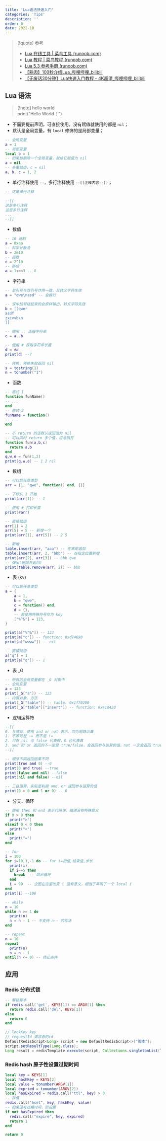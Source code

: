 ```yaml
---
title: 'Lua语法快速入门'
categories: 'Tips'
description: ''
order: 0
date: 2022-10
---
```


> [!quote] 参考  
> - [Lua 在线工具 | 菜鸟工具 (runoob.com)](https://c.runoob.com/compile/66/)
> - [Lua 教程 | 菜鸟教程 (runoob.com)](https://www.runoob.com/lua/lua-tutorial.html)
> - [Lua 5.3 参考手册 (runoob.com)](https://www.runoob.com/manual/lua53doc/)
> - [【熟肉】100秒介绍Lua_哔哩哔哩_bilibili](https://www.bilibili.com/video/BV14t4y1E7Zr/?spm_id_from=333.337.search-card.all.click)
> - [【无废话30分钟】Lua快速入门教程 - 4K超清_哔哩哔哩_bilibili](https://www.bilibili.com/video/BV1vf4y1L7Rb/?spm_id_from=333.337.search-card.all.click&vd_source=009e48c9eac896fdd5399a398c31a382)

## Lua 语法

> [!note] hello world  
> print("Hello World！")

- 不需要提前声明，可直接使用，没有赋值就使用的都是 `nil`；
- 默认是全局变量，有 `local` 修饰的是局部变量；

```lua
-- 全局变量
a = 1
-- 局部变量
local b = 1
-- 如果想删除一个全局变量，就给它赋值为 nil
a = nil
-- 多重赋值，c = nil
a, b, c = 1, 2
```

- 单行注释使用 `--`，多行注释使用 `--[[注释内容--]]`；

```lua
-- 这是单行注释

--[[
这是多行注释
这是多行注释
...
--]]
```

- 数值

```lua
-- 16 进制
a = 0xaa
-- 科学计数法
b = 2e10
-- 指数
c = 2^10
-- 移位
a = 1<<<3 -- 8
```

- 字符串

```lua
-- 单引号与双引号作用一致，且转义字符生效
a = "qwe\nasd" -- 会换行

-- 双中括号括起来的会原样输出，转义字符失效
b = [[qwer
asdf
zxcvvb\n
]]

-- 使用 .. 连接字符串
c = a..b

-- 使用 # 获取字符串长度
d = #a
print(d) --7

-- 转换，转换失败返回 nil
s = tostring(1)
n = tonumber("1")
```

- 函数

```lua
-- 格式 1
function funName()
-- ...
end
-- 格式 2
funName = function()
-- ...
end

-- 不 return 的话默认返回值为 nil
-- 可以同时 return 多个值，逗号隔开
function fun(a,b,c)
  return a,b
end
q,w,e = fun(1,2)
print(q,w,e) -- 1 2 nil
```

- 数组

```lua
-- 可以放任意类型
arr = {1, "qwe", function() end, {}}

-- 下标从 1 开始
print(arr[1]) -- 1

-- 使用 # 打印长度
print(#arr)

-- 直接赋值
arr[1] = 2
arr[5] = 5 -- 新增一个
print(arr[1], arr[5]) -- 2 5

-- 新增
table.insert(arr, "aaa") -- 在末尾追加
table.insert(arr, 2, "bbb") -- 在指定位置新增
print(arr[2], arr[3]) -- bbb qwe
-- 弹出(删除并返回)
print(table.remove(arr, 2)) -- bbb
```

- 表 (kv)

```lua
-- 可以放任意类型
a = {
    a = 1,
    b = "qwe",
    c = function() end,
    d = {},
    -- 若使用特殊符号作为 key
    ["%^&"] = 123,
}

print(a["%^&"]) -- 123
print(a["c"]) -- function: 0xd74690
print(a["wwww"]) -- nil

-- 直接赋值
a["q"] = 1
print(a["q"]) -- 1
```

- 表 \_G

```lua
-- 所有的全局变量都在 _G 对象中
-- 全局变量
a = 123
print(_G["a"]) -- 123
-- 内置对象、方法
print(_G["table"]) -- table: 0x1f70200
print(_G["table"]["insert"]) -- function: 0x41d420
```

- 逻辑运算符

```lua
--[[
0. 与或非，使用 and or not 表示，均为短路运算
1. 不等号是 ~= 而不是 !=
2. 只有 nil 与 false 代表假，0 也代表真
3. and 和 or 返回的不一定是 true/false，会返回参与运算的值，not 一定会返回 true/false
--]]

-- 顺序不同返回结果不同
print(true and 0) --0
print(0 and true) --true
print(false and nil) --false
print(nil and false) --nil

-- 三目运算，实际是利用 and、or 返回参与运算的值
print(0 > 0 and 1 or 0) -- 0
```

- 分支、循环

```lua
-- 使用 then 和 end 表示代码块，缩进没有特殊意义
if 0 > 0 then
  print(">")
elseif 0 < 0 then
  print("<")
else
  print("=")
end

-- for
i = 100
for i=10,1,-1 do -- for i=初值,结束值,步长
  print(i)
  if i==5 then
    break  -- 跳出循环
  end
  i = 99  -- 企图在这里改变 i 没有意义，相当于声明了一个 local i
end
print(i) --100

-- while
n = 10
while n >= 1 do
  print(n)
  n = n - 1 -- 不支持 n-- 的写法
end

-- repeat
n = 10  
repeat
  print(n)  
  n = n - 1
until(n <= 0) -- 终止条件
```

## 应用

### Redis 分布式锁

```lua
-- 解锁脚本
if redis.call('get', KEYS[1]) == ARGV[1] then 
  return redis.call('del', KEYS[1])
else 
  return 0
end
```

```java
// lockKey key
// requestId 请求者的id
DefaultRedisScript<Long> script = new DefaultRedisScript<>("脚本");
script.setResultType(Long.class);
Long result = redisTemplate.execute(script, Collections.singletonList(lockKey), requestId);
```

### Redis hash 原子性设置过期时间

```lua
local key = KEYS[1]
local hashKey = KEYS[2]
local value = tonumber(ARGV[1])
local expried = tonumber(ARGV[2])
local hasExpired = redis.call("ttl", key) > 0
-- 存值
redis.call("hset", key, hashKey, value)
-- 如果没有过期时间，则设置
if not hasExpired then
  redis.call("expire", key, expired)
  return 1
end

return 0
```
